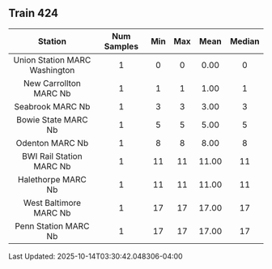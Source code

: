 ## Train 424

| Station | Num Samples | Min | Max | Mean | Median |
| :-----: | :---------: | :-: | :-: | :--: | :----: |
| Union Station MARC Washington | 1 | 0 | 0 | 0.00 | 0 |
| New Carrollton MARC Nb | 1 | 1 | 1 | 1.00 | 1 |
| Seabrook MARC Nb | 1 | 3 | 3 | 3.00 | 3 |
| Bowie State MARC Nb | 1 | 5 | 5 | 5.00 | 5 |
| Odenton MARC Nb | 1 | 8 | 8 | 8.00 | 8 |
| BWI Rail Station MARC Nb | 1 | 11 | 11 | 11.00 | 11 |
| Halethorpe MARC Nb | 1 | 11 | 11 | 11.00 | 11 |
| West Baltimore MARC Nb | 1 | 17 | 17 | 17.00 | 17 |
| Penn Station MARC Nb | 1 | 17 | 17 | 17.00 | 17 |


Last Updated: 2025-10-14T03:30:42.048306-04:00